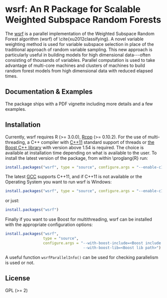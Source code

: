 # wsrf: An R Package for Scalable Weighted Subspace Random Forests

The [wsrf](http://cran.r-project.org/package=wsrf) is a parallel
implementation of the Weighted Subspace Random Forest algorithm (wsrf)
of \cite{xu2012classifying}.  A novel variable weighting method is
used for variable subspace selection in place of the traditional
approach of random variable sampling.  This new approach is
particularly useful in building models for high dimensional
data---often consisting of thousands of variables.  Parallel
computation is used to take advantage of multi-core machines and
clusters of machines to build random forest models from high
dimensional data with reduced elapsed times.

## Documentation & Examples

The package ships with a PDF vignette including more details and a few
examples.


## Installation

Currently, wsrf requires R (>= 3.0.0),
[Rcpp](http://cran.r-project.org/package=Rcpp) (>= 0.10.2).  For the
use of multi-threading, a C++ compiler with
[C++11](http://en.wikipedia.org/wiki/C%2B%2B11) standard support of
threads or [the Boost C++ library](http://www.boost.org/) with version
above 1.54 is required. The choice is available at installation time
depending on what is available to the user.  To install the latest
version of the package, from within \proglang{R} run:

```R
install.packages("wsrf", type = "source", configure.args = "--enable-c11=yes")
```

The latest [GCC](https://gcc.gnu.org/projects/cxx0x.html) supports
C++11, and if C++11 is not available or the Operating System you want
to run wsrf is Windows:

```R
install.packages("wsrf", type = "source", configure.args = "--enable-c11=no")
```

or just:

```R
install.packages("wsrf")
```

Finally if you want to use Boost for multithreading, wsrf can be
installed with the appropriate configuration options:

```R
install.packages("wsrf",
                 type = "source",
                 configure.args = "--with-boost-include=<Boost include path>
                                   --with-boost-lib=<Boost lib path>")
```

A useful function `wsrfParallelInfo()` can be used for checking
parallelism is used or not.

## License

GPL (>= 2)
